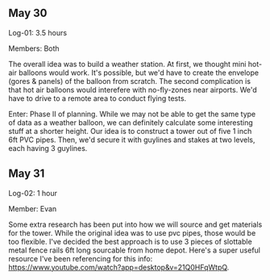 ## May 30
Log-01: 3.5 hours

Members: Both

The overall idea was to build a weather station. At first, we thought mini hot-air balloons would work. It's possible, but we'd have to create the envelope (gores & panels) of the balloon from scratch. The second complication is that hot air balloons would interefere with no-fly-zones near airports. We'd have to drive to a remote area to conduct flying tests.

Enter: Phase II of planning. While we may not be able to get the same type of data as a weather balloon, we can definitely calculate some interesting stuff at a shorter height. Our idea is to construct a tower out of five 1 inch 6ft PVC pipes. Then, we'd secure it with guylines and stakes at two levels, each having 3 guylines. 

## May 31
Log-02: 1 hour

Member: Evan

Some extra research has been put into how we will source and get materials for the tower. While the original idea was to use pvc pipes, those would be too flexible. I've decided the best approach is to use 3 pieces of slottable metal fence rails 6ft long sourcable from home depot. Here's a super useful resource I've been referencing for this info: https://www.youtube.com/watch?app=desktop&v=21Q0HFqWtpQ.  
